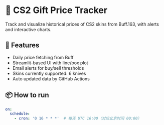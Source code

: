 # 🎁 CS2 Gift Price Tracker

Track and visualize historical prices of CS2 skins from Buff.163, with alerts and interactive charts.

## 🔧 Features
- Daily price fetching from Buff
- Streamlit-based UI with line/box plot
- Email alerts for buy/sell thresholds
- Skins currently supported: 6 knives
- Auto updated data by GitHub Actions

## 📦 How to run
```yaml
on:
  schedule:
    - cron: '0 16 * * *'  # 每天 UTC 16:00（对应北京时间 00:00）
